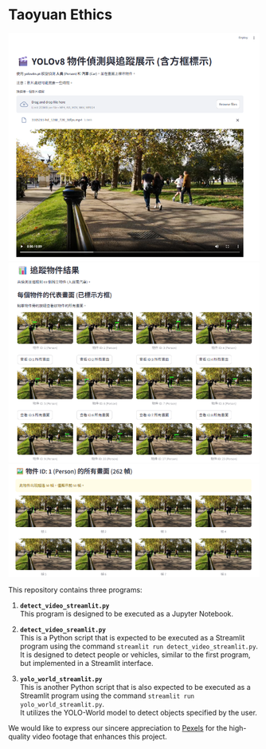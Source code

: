 # Taoyuan Ethics

![alt text](image.png)
![alt text](image-1.png)
![alt text](image-2.png)

This repository contains three programs:

1. **`detect_video_streamlit.py`**  
    This program is designed to be executed as a Jupyter Notebook.

2. **`detect_video_sreamlit.py`**  
This is a Python script that is expected to be executed as a Streamlit program using the command `streamlit run detect_video_streamlit.py`.  
It is designed to detect people or vehicles, similar to the first program, but implemented in a Streamlit interface.

3. **`yolo_world_streamlit.py`**  
This is another Python script that is also expected to be executed as a Streamlit program using the command `streamlit run yolo_world_streamlit.py`.  
It utilizes the YOLO-World model to detect objects specified by the user.

We would like to express our sincere appreciation to [Pexels](https://www.pexels.com/) for the high-quality video footage that enhances this project.